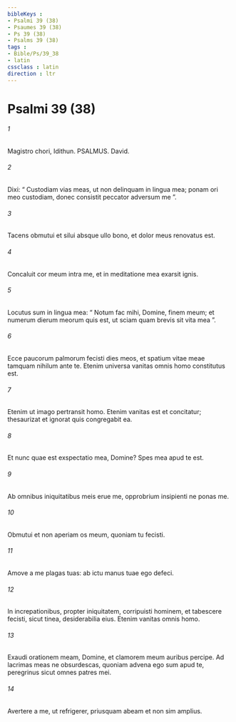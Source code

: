 ```yaml
---
bibleKeys : 
- Psalmi 39 (38)
- Psaumes 39 (38)
- Ps 39 (38)
- Psalms 39 (38)
tags : 
- Bible/Ps/39_38
- latin
cssclass : latin
direction : ltr
---
```


# Psalmi 39 (38)

###### 1
Magistro chori, Idithun. PSALMUS. David.
###### 2
Dixi: “ Custodiam vias meas, ut non delinquam in lingua mea; ponam ori meo custodiam, donec consistit peccator adversum me ”.
###### 3
Tacens obmutui et silui absque ullo bono, et dolor meus renovatus est.
###### 4
Concaluit cor meum intra me, et in meditatione mea exarsit ignis.
###### 5
Locutus sum in lingua mea: “ Notum fac mihi, Domine, finem meum; et numerum dierum meorum quis est, ut sciam quam brevis sit vita mea ”.
###### 6
Ecce paucorum palmorum fecisti dies meos, et spatium vitae meae tamquam nihilum ante te. Etenim universa vanitas omnis homo constitutus est.
###### 7
Etenim ut imago pertransit homo. Etenim vanitas est et concitatur; thesaurizat et ignorat quis congregabit ea.
###### 8
Et nunc quae est exspectatio mea, Domine? Spes mea apud te est.
###### 9
Ab omnibus iniquitatibus meis erue me, opprobrium insipienti ne ponas me.
###### 10
Obmutui et non aperiam os meum, quoniam tu fecisti.
###### 11
Amove a me plagas tuas: ab ictu manus tuae ego defeci.
###### 12
In increpationibus, propter iniquitatem, corripuisti hominem, et tabescere fecisti, sicut tinea, desiderabilia eius. Etenim vanitas omnis homo.
###### 13
Exaudi orationem meam, Domine, et clamorem meum auribus percipe. Ad lacrimas meas ne obsurdescas, quoniam advena ego sum apud te, peregrinus sicut omnes patres mei.
###### 14
Avertere a me, ut refrigerer, priusquam abeam et non sim amplius.
